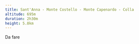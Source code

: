 ```yaml
---
title: Sant'Anna - Monte Costello - Monte Capenardo - Colla
altitude: 695m
duration: 2h30m
height: 5.8km
---
```


Da fare
